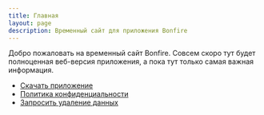 ```yaml
---
title: Главная
layout: page
description: Временный сайт для приложения Bonfire
---
```


Добро пожаловать на временный сайт Bonfire. Совсем скоро тут будет полноценная
веб-версия приложения, а пока тут только самая важная информация.

* [Скачать приложение](/bonfire.apk)
* [Политика конфиденциальности](/page/privacy)
* [Запросить удаление данных](/page/delete)
